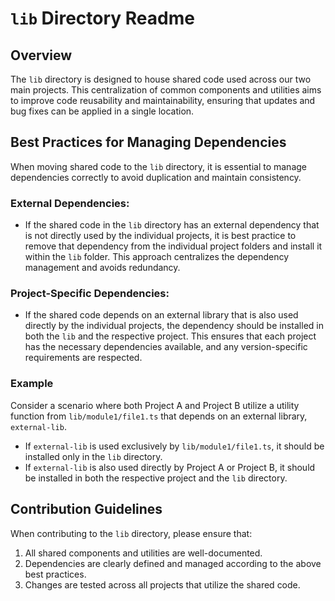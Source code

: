 # `lib` Directory Readme

## Overview

The `lib` directory is designed to house shared code used across our two main
projects. This centralization of common components and utilities aims to improve
code reusability and maintainability, ensuring that updates and bug fixes can be
applied in a single location.

## Best Practices for Managing Dependencies

When moving shared code to the `lib` directory, it is essential to manage
dependencies correctly to avoid duplication and maintain consistency.

### External Dependencies:

- If the shared code in the `lib` directory has an external dependency that is
  not directly used by the individual projects, it is best practice to remove
  that dependency from the individual project folders and install it within the
  `lib` folder. This approach centralizes the dependency management and avoids
  redundancy.

### Project-Specific Dependencies:

- If the shared code depends on an external library that is also used directly
  by the individual projects, the dependency should be installed in both the
  `lib` and the respective project. This ensures that each project has the
  necessary dependencies available, and any version-specific requirements are
  respected.

### Example

Consider a scenario where both Project A and Project B utilize a utility
function from `lib/module1/file1.ts` that depends on an external library,
`external-lib`.

- If `external-lib` is used exclusively by `lib/module1/file1.ts`, it should be
  installed only in the `lib` directory.
- If `external-lib` is also used directly by Project A or Project B, it should
  be installed in both the respective project and the `lib` directory.

## Contribution Guidelines

When contributing to the `lib` directory, please ensure that:

1. All shared components and utilities are well-documented.
2. Dependencies are clearly defined and managed according to the above best
   practices.
3. Changes are tested across all projects that utilize the shared code.

